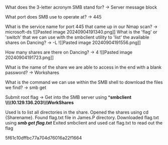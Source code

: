 What does the 3-letter acronym SMB stand for?
-> Server message block

What port does SMB use to operate at?
-> 445

What is the service name for port 445 that came up in our Nmap scan?
-> microsoft-ds
![[Pasted image 20240904191340.png]]
What is the 'flag' or 'switch' that we can use with the smbclient utility to 'list' the available shares on Dancing?
-> -L
![[Pasted image 20240904191556.png]]

How many shares are there on Dancing?
-> 4
![[Pasted image 20240904191723.png]]

What is the name of the share we are able to access in the end with a blank password?
-> Workshares

What is the command we can use within the SMB shell to download the files we find?
-> smb get

Submit root flag
-> Get into the SMB server using ***smbclient \\\\\\\\10.129.136.203\\\\\WorkShares**

Used ls to list all directories in the share. Opened the shares using cd {Sharename}. 
Found flag.txt file in James.P directory.
Downloaded flag.txt using ***smb get flag.txt***
Exited smbclient and used cat flag.txt to read out the flag

5f61c10dffbc77a704d76016a22f1664

